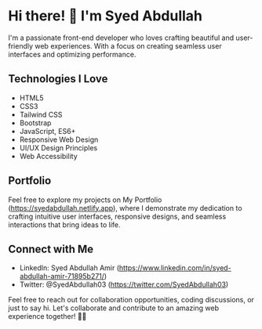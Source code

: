 # Hi there! 👋 I'm Syed Abdullah

I'm a passionate front-end developer who loves crafting beautiful and user-friendly web experiences. With a focus on creating seamless user interfaces and optimizing performance.

## Technologies I Love

- HTML5
- CSS3
- Tailwind CSS
- Bootstrap
- JavaScript, ES6+
- Responsive Web Design
- UI/UX Design Principles
- Web Accessibility

## Portfolio

Feel free to explore my projects on My Portfolio (https://syedabdullah.netlify.app), where I demonstrate my dedication to crafting intuitive user interfaces, responsive designs, and seamless interactions that bring ideas to life.

## Connect with Me

- LinkedIn: Syed Abdullah Amir (https://www.linkedin.com/in/syed-abdullah-amir-71895b271/)
- Twitter: @SyedAbdullah03 (https://twitter.com/SyedAbdullah03)

Feel free to reach out for collaboration opportunities, coding discussions, or just to say hi. Let's collaborate and contribute to an amazing web experience together!
🚀✨

